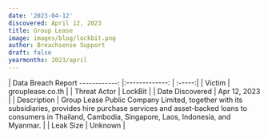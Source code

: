 ```yaml
---
date: '2023-04-12'
discovered: April 12, 2023
title: Group Lease
image: images/blog/lockbit.png
author: Breachsense Support
draft: false
yearmonths: 2023/april
---
```



| Data Breach Report
------------:     |:-------------:    | :-----:|
| Victim      | grouplease.co.th      | 
| Threat Actor      | LockBit      | 
| Date Discovered      | Apr 12, 2023      | 
| Description      | Group Lease Public Company Limited, together with its subsidiaries, provides hire purchase services and asset-backed loans to consumers in Thailand, Cambodia, Singapore, Laos, Indonesia, and Myanmar.      | 
| Leak Size      | Unknown      | 

